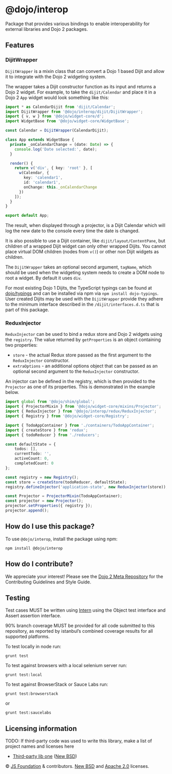 # @dojo/interop

<!-- TODO: change and uncomment
[![Build Status](https://travis-ci.org/dojo/interop.svg?branch=master)](https://travis-ci.org/dojo/interop)
[![codecov](https://codecov.io/gh/dojo/interop/branch/master/graph/badge.svg)](https://codecov.io/gh/dojo/interop)
[![npm version](https://badge.fury.io/js/dojo-<< package-name >>.svg)](http://badge.fury.io/js/%40dojo%2Finterop)
-->

Package that provides various bindings to enable interoperability for external libraries and Dojo 2 packages.

## Features

### DijitWrapper

`DijitWrapper` is a mixin class that can convert a Dojo 1 based Dijit and allow it to integrate with the Dojo 2 widgeting system.

The wrapper takes a Dijit constructor function as its input and returns a Dojo 2 widget.  For example, to take the `dijit/Calendar`
and place it in a Dojo 2 `App` widget would look something like this:

```ts
import * as CalendarDijit from 'dijit/Calendar';
import DijitWrapper from '@dojo/interop/dijit/DijitWrapper';
import { v, w } from '@dojo/widget-core/d';
import WidgetBase from '@dojo/widget-core/WidgetBase';

const Calendar = DijitWrapper(CalendarDijit);

class App extends WidgetBase {
  private _onCalendarChange = (date: Date) => {
    console.log('Date selected:', date);
  }

  render() {
    return v('div', { key: 'root' }, [
      w(Calendar, {
        key: 'calendar1',
        id: 'calendar1',
        onChange: this._onCalendarChange
      })
    ]);
  }
}

export default App;
```

The result, when displayed through a projector, is a Dijit Calendar which will log the new date to the console every time the date is changed.

It is also possible to use a Dijit container, like `dijit/layout/ContentPane`, but children of a wrapped Dijit widget can only other
wrapped Dijits.  You cannot place virtual DOM children (nodes from `v()`) or other non Dijit widgets as children.

The `DijitWrapper` takes an optional second argument, `tagName`, which should be used when the widgeting system needs to create a DOM node to root a widget.  By default it uses `div`.

For most existing Dojo 1 Dijits, the TypeScript typings can be found at [dojo/typings](https://github.com/dojo/typings) and can be installed via npm via `npm install dojo-typings`.  User created Dijits may be used with the `DijitWrapper` provide they adhere to the minimum interface described in the `/dijit/interfaces.d.ts` that is part of this package.

### ReduxInjector

`ReduxInjector` can be used to bind a redux store and Dojo 2 widgets using the `registry`. The value returned by `getProperties` is an object containing two properties:

* `store` - the actual Redux store passed as the first argument to the `ReduxInjector` constructor.
* `extraOptions` - an additional options object that can be passed as an optional second argument to the `ReduxInjector` constructor.

An injector can be defined in the registry, which is then provided to the `Projector` as one of its properties. This is demonstrated in the example below.

```typescript
import global from '@dojo/shim/global';
import { ProjectorMixin } from '@dojo/widget-core/mixins/Projector';
import { ReduxInjector } from '@dojo/interop/redux/ReduxInjector';
import { Registry } from '@dojo/widget-core/Registry';

import { TodoAppContainer } from './containers/TodoAppContainer';
import { createStore } from 'redux';
import { todoReducer } from './reducers';

const defaultState = {
	todos: [],
	currentTodo: '',
	activeCount: 0,
	completedCount: 0
};

const registry = new Registry();
const store = createStore(todoReducer, defaultState);
registry.defineInjector('application-state', new ReduxInjector(store));

const Projector = ProjectorMixin(TodoAppContainer);
const projector = new Projector();
projector.setProperties({ registry });
projector.append();
```

## How do I use this package?

To use `@dojo/interop`, install the package using npm:

```
npm install @dojo/interop
```

## How do I contribute?

We appreciate your interest!  Please see the [Dojo 2 Meta Repository](https://github.com/dojo/meta#readme) for the
Contributing Guidelines and Style Guide.

## Testing

Test cases MUST be written using [Intern](https://theintern.github.io) using the Object test interface and Assert assertion interface.

90% branch coverage MUST be provided for all code submitted to this repository, as reported by istanbul’s combined coverage results for all supported platforms.

To test locally in node run:

`grunt test`

To test against browsers with a local selenium server run:

`grunt test:local`

To test against BrowserStack or Sauce Labs run:

`grunt test:browserstack`

or

`grunt test:saucelabs`

## Licensing information

TODO: If third-party code was used to write this library, make a list of project names and licenses here

* [Third-party lib one](https//github.com/foo/bar) ([New BSD](http://opensource.org/licenses/BSD-3-Clause))

© [JS Foundation](https://js.foundation/) & contributors. [New BSD](http://opensource.org/licenses/BSD-3-Clause) and [Apache 2.0](https://opensource.org/licenses/Apache-2.0) licenses.
